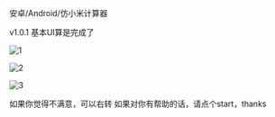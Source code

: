 安卓/Android/仿小米计算器

v1.0.1 基本UI算是完成了

![1](https://github.com/Yogurt007/MIUI_Calculator/assets/56493636/c3ed00f6-f749-437b-85cb-817ae021f289)

![2](https://github.com/Yogurt007/MIUI_Calculator/assets/56493636/b25c6e71-2596-4df7-97e1-d1f90545fd4b)

![3](https://github.com/Yogurt007/MIUI_Calculator/assets/56493636/6ed05b5f-e637-40f4-9f63-b71f459c6381)

如果你觉得不满意，可以右转
如果对你有帮助的话，请点个start，thanks

